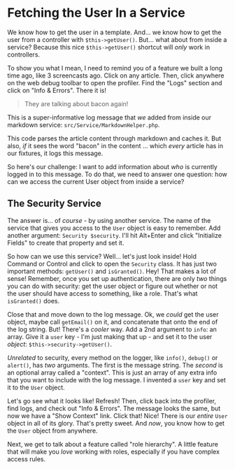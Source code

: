 # Fetching the User In a Service

We know how to get the user in a template. And... we know how to get the user from
a controller with `$this->getUser()`. But... what about from inside a service?
Because this nice `$this->getUser()` shortcut will *only* work in controllers.

To show you what I mean, I need to remind you of a feature we built a long time
ago, like 3 screencasts ago. Click on any article. Then, click anywhere on the
web debug toolbar to open the profiler. Find the "Logs" section and click on
"Info & Errors". There it is!

> They are talking about bacon again!

This is a super-informative log message that *we* added from inside our markdown
service: `src/Service/MarkdownHelper.php`.

This code parses the article content through markdown and caches it. But also,
*if* it sees the word "bacon" in the content ... which *every* article has in our
fixtures, it logs this message.

So here's our challenge: I want to add information about *who* is currently logged
in to this message. To do that, we need to answer one question: how can we access
the current User object from inside a service?

## The Security Service

The answer is... of *course* - by using another service. The name of the service
that gives you access to the `User` object is easy to remember. Add another argument:
`Security $security`. I'll hit Alt+Enter and click "Initialize Fields" to create
that property and set it.

So how can we use this service? Well... let's just look inside! Hold Command
or Control and click to open the `Security` class. It has just two important
methods: `getUser()` and `isGranted()`. Hey! That makes a lot of sense! Remember,
once you set up authentication, there are only *two* things you can do with security:
get the user object or figure out whether or not the user should have access to
something, like a role. That's what `isGranted()` does.

Close that and move down to the log message. Ok, we *could* get the user object,
maybe call `getEmail()` on it, and concatenate that onto the end of the log string.
But! There's a *cooler* way. Add a 2nd argument to `info`: an array. Give it a
`user` key - I'm just making that up - and set it to the user *object*:
`$this->security->getUser()`.

*Unrelated* to security, every method on the logger, like `info()`, `debug()` or
`alert()`, has *two* arguments. The first is the message string. The *second* is
an optional array called a "context". This is just an array of any extra info that
you want to include with the log message. I invented a `user` key and set it to 
the `User` object.

Let's go see what it looks like! Refresh! Then, click back into the profiler,
find logs, and check out "Info & Errors". The message looks the same, but now we
have a "Show Context" link. Click that! Nice! There is our *entire* `User` object
in all of its glory. That's pretty sweet. And *now*, you know how to get the
`User` object from anywhere.

Next, we get to talk about a feature called "role hierarchy". A little feature
that will make you *love* working with roles, especially if you have complex
access rules.
